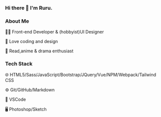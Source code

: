 ### Hi there 👋 I'm Ruru.

<h3>About Me</h3>

  👩‍💻   Front-end Developer & (hobbyist)UI Designer

  🙌  Love coding and design

  📙  Read,anime & drama enthusiast



<h3>Tech Stack</h3>

  🌐  HTML5/Sass/JavaScript/Bootstrap/JQuery/Vue/NPM/Webpack/Tailwind CSS

  ⚙️  Git/GitHub/Markdown

  🔧  VSCode

  🖥  Photoshop/Sketch

